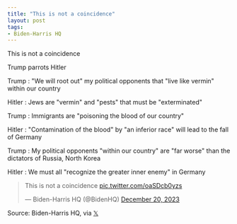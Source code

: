 ```yaml
---
title: "This is not a coincidence"
layout: post
tags:
- Biden-Harris HQ
---
```


This is not a coincidence

Trump parrots Hitler

Trump
: "We will root out" my political opponents that "live like vermin" within our country

Hitler
: Jews are "vermin" and "pests" that must be "exterminated"

Trump
: Immigrants are "poisoning the blood of our country"

Hitler
: "Contamination of the blood" by "an inferior race" will lead to the fall of Germany

Trump
: My political opponents "within our country" are "far worse" than the dictators of Russia, North Korea

Hitler
: We must all "recognize the greater inner enemy" in Germany

<blockquote class="twitter-tweet"><p lang="en" dir="ltr">This is not a coincidence <a href="https://t.co/oaSDcb0yzs">pic.twitter.com/oaSDcb0yzs</a></p>&mdash; Biden-Harris HQ (@BidenHQ) <a href="https://twitter.com/BidenHQ/status/1737567329561526607?ref_src=twsrc%5Etfw">December 20, 2023</a></blockquote> <script async src="https://platform.twitter.com/widgets.js" charset="utf-8"></script>

Source: Biden-Harris HQ, via [𝕏](https://x.com)

